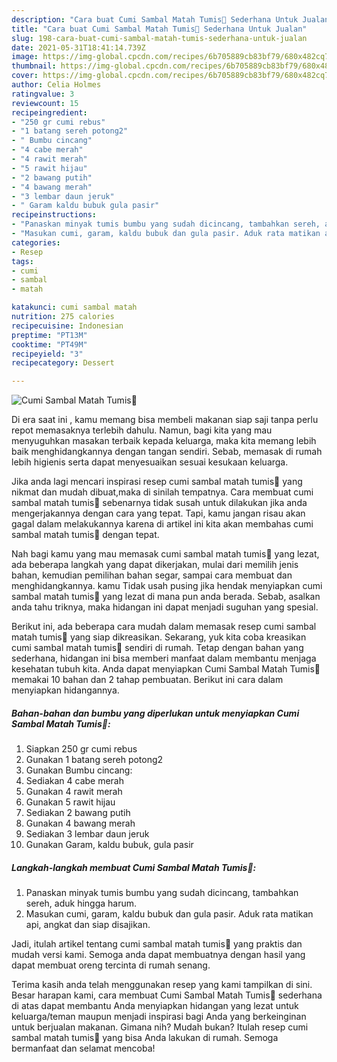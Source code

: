```yaml
---
description: "Cara buat Cumi Sambal Matah Tumis🦑 Sederhana Untuk Jualan"
title: "Cara buat Cumi Sambal Matah Tumis🦑 Sederhana Untuk Jualan"
slug: 198-cara-buat-cumi-sambal-matah-tumis-sederhana-untuk-jualan
date: 2021-05-31T18:41:14.739Z
image: https://img-global.cpcdn.com/recipes/6b705889cb83bf79/680x482cq70/cumi-sambal-matah-tumis🦑-foto-resep-utama.jpg
thumbnail: https://img-global.cpcdn.com/recipes/6b705889cb83bf79/680x482cq70/cumi-sambal-matah-tumis🦑-foto-resep-utama.jpg
cover: https://img-global.cpcdn.com/recipes/6b705889cb83bf79/680x482cq70/cumi-sambal-matah-tumis🦑-foto-resep-utama.jpg
author: Celia Holmes
ratingvalue: 3
reviewcount: 15
recipeingredient:
- "250 gr cumi rebus"
- "1 batang sereh potong2"
- " Bumbu cincang"
- "4 cabe merah"
- "4 rawit merah"
- "5 rawit hijau"
- "2 bawang putih"
- "4 bawang merah"
- "3 lembar daun jeruk"
- " Garam kaldu bubuk gula pasir"
recipeinstructions:
- "Panaskan minyak tumis bumbu yang sudah dicincang, tambahkan sereh, aduk hingga harum."
- "Masukan cumi, garam, kaldu bubuk dan gula pasir. Aduk rata matikan api, angkat dan siap disajikan."
categories:
- Resep
tags:
- cumi
- sambal
- matah

katakunci: cumi sambal matah 
nutrition: 275 calories
recipecuisine: Indonesian
preptime: "PT13M"
cooktime: "PT49M"
recipeyield: "3"
recipecategory: Dessert

---
```



![Cumi Sambal Matah Tumis🦑](https://img-global.cpcdn.com/recipes/6b705889cb83bf79/680x482cq70/cumi-sambal-matah-tumis🦑-foto-resep-utama.jpg)

Di era  saat ini , kamu memang bisa membeli makanan siap saji tanpa perlu repot memasaknya terlebih dahulu. Namun, bagi kita yang mau menyuguhkan masakan terbaik kepada keluarga, maka kita memang lebih baik menghidangkannya dengan tangan sendiri. Sebab, memasak di rumah lebih higienis serta dapat menyesuaikan sesuai kesukaan keluarga.

Jika anda lagi mencari inspirasi resep cumi sambal matah tumis🦑 yang nikmat dan mudah dibuat,maka di sinilah tempatnya. Cara membuat cumi sambal matah tumis🦑  sebenarnya tidak susah untuk dilakukan jika anda mengerjakannya dengan cara yang tepat. Tapi, kamu jangan risau akan gagal dalam melakukannya 
karena di artikel ini kita akan membahas cumi sambal matah tumis🦑 dengan tepat.  



Nah bagi kamu yang mau memasak cumi sambal matah tumis🦑 yang lezat, ada beberapa langkah yang dapat dikerjakan, mulai dari memilih jenis bahan, kemudian pemilihan bahan segar, sampai cara membuat dan menghidangkannya. kamu Tidak usah pusing jika hendak menyiapkan cumi sambal matah tumis🦑 yang lezat di mana pun anda berada. Sebab, asalkan anda  tahu triknya, maka hidangan ini dapat menjadi suguhan yang spesial.

Berikut ini, ada beberapa cara mudah dalam memasak resep cumi sambal matah tumis🦑 yang siap dikreasikan. Sekarang, yuk kita coba kreasikan cumi sambal matah tumis🦑 sendiri di rumah. Tetap dengan bahan yang sederhana, hidangan ini bisa memberi manfaat dalam membantu menjaga kesehatan tubuh kita. Anda dapat menyiapkan Cumi Sambal Matah Tumis🦑 memakai 10 bahan dan 2 tahap pembuatan. Berikut ini cara dalam menyiapkan hidangannya.

<!--inarticleads1-->

##### Bahan-bahan dan bumbu yang diperlukan untuk menyiapkan Cumi Sambal Matah Tumis🦑:

1. Siapkan 250 gr cumi rebus
1. Gunakan 1 batang sereh potong2
1. Gunakan  Bumbu cincang:
1. Sediakan 4 cabe merah
1. Gunakan 4 rawit merah
1. Gunakan 5 rawit hijau
1. Sediakan 2 bawang putih
1. Gunakan 4 bawang merah
1. Sediakan 3 lembar daun jeruk
1. Gunakan  Garam, kaldu bubuk, gula pasir




<!--inarticleads2-->

##### Langkah-langkah membuat Cumi Sambal Matah Tumis🦑:

1. Panaskan minyak tumis bumbu yang sudah dicincang, tambahkan sereh, aduk hingga harum.
1. Masukan cumi, garam, kaldu bubuk dan gula pasir. Aduk rata matikan api, angkat dan siap disajikan.




Jadi, itulah artikel tentang  cumi sambal matah tumis🦑  yang praktis dan mudah versi kami. Semoga anda dapat membuatnya dengan hasil yang dapat membuat oreng tercinta di rumah senang. 

Terima kasih anda telah menggunakan resep yang kami tampilkan di sini. Besar harapan kami, cara membuat  Cumi Sambal Matah Tumis🦑 sederhana di atas dapat membantu Anda menyiapkan hidangan yang lezat untuk keluarga/teman maupun menjadi inspirasi bagi Anda yang berkeinginan untuk berjualan makanan. Gimana nih? Mudah bukan? Itulah resep cumi sambal matah tumis🦑 yang bisa Anda lakukan di rumah. Semoga bermanfaat dan selamat mencoba!

